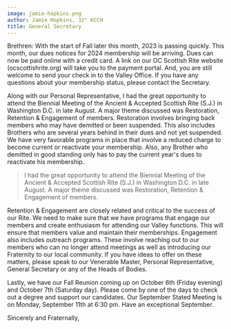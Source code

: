 ```yaml
---
image: jamie-hopkins.png
author: Jamie Hopkins, 32° KCCH
title: General Secretary
---
```


Brethren: With the start of Fall later this month, 2023 is passing quickly. This month, our dues notices for 2024 membership will be arriving. Dues can now be paid online with a credit card. A link on our OC Scottish Rite website (ocscottishrite.org) will take you to the payment portal. And, you are still welcome to send your check in to the Valley Office. If you have any questions about your membership status, please contact the Secretary.

Along with our Personal Representative, I had the great opportunity to attend the Biennial Meeting of the Ancient & Accepted Scottish Rite (S.J.) in Washington D.C. in late August. A major theme discussed was Restoration, Retention & Engagement of members. Restoration involves bringing back members who may have demitted or been suspended. This also includes Brothers who are several years behind in their dues and not yet suspended. We have very favorable programs in place that involve a reduced charge to become current or reactivate your membership. Also, any Brother who demitted in good standing only has to pay the current year's dues to reactivate his membership.

> I had the great opportunity to attend the Biennial Meeting of the Ancient & Accepted Scottish Rite (S.J.) in Washington D.C. in late August. A major theme discussed was Restoration, Retention & Engagement of members.

Retention & Engagement are closely related and critical to the success of our Rite. We need to make sure that we have programs that engage our members and create enthusiasm for attending our Valley functions. This will ensure that members value and maintain their memberships. Engagement also includes outreach programs. These involve reaching out to our members who can no longer attend meetings as well as introducing our Fraternity to our local community. If you have ideas to offer on these matters, please speak to our Venerable Master, Personal Representative, General Secretary or any of the Heads of Bodies.

Lastly, we have our Fall Reunion coming up on October 6th (Friday evening) and October 7th (Saturday day). Please come by one of the days to check out a degree and support our candidates. Our September Stated Meeting is on Monday, September 11th at 6:30 pm. Have an exceptional September.

Sincerely and Fraternally,